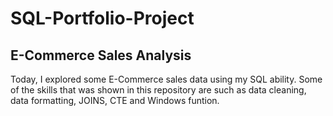 # SQL-Portfolio-Project

## E-Commerce Sales Analysis ##

Today, I explored some E-Commerce sales data using my SQL ability. Some of the skills that was shown in this repository are such as data cleaning, data formatting, JOINS, CTE and Windows funtion. 
